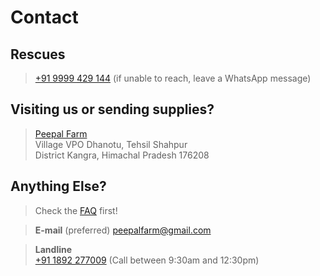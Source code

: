 <!--
Title: Contact us
Scripts: 
- /javascripts/fb.js

Javascript: fbq('track', 'ViewContent');
-->

Contact
==========

Rescues
--------
	
> [+91 9999 429 144](tel:0919999429144) (if unable to reach, leave a WhatsApp message)

 
Visiting us or sending supplies?
----------

> [Peepal Farm](/?p=directions)  
> Village VPO Dhanotu, Tehsil Shahpur  
> District Kangra, Himachal Pradesh 176208


Anything Else? 
----------
> Check the [FAQ](/?p=faq) first!

> **E-mail**  (preferred)
> [peepalfarm@gmail.com](mailto:peepalfarm@gmail.com)

> **Landline**  
> [+91 1892 277009](tel:0911892277009) (Call between 9:30am and 12:30pm)


	
<!-- 

Usual topics
--------
**New Delhi Rescues**

> [+91 9818 566 732](tel:0919818566732)

**Himachal**  

> * [Volunteering](/?p=volunteer)

**New Delhi**

> * [Stray dog sterilization](/?p=abc)

**Facebook**

> <div class="fb-page" data-href="https://www.facebook.com/peepalfarm/" data-tabs="messages" data-width="400" data-height="400" data-small-header="true" data-adapt-container-width="true" data-hide-cover="true" data-show-facepile="true"><div class="fb-xfbml-parse-ignore"><blockquote cite="https://www.facebook.com/peepalfarm/"><a href="https://www.facebook.com/peepalfarm/">Peepal Farm</a></blockquote></div></div>



- /javascripts/twitter.js
- 
**Twitter**

> <a class="twitter-timeline" data-dnt="true" href="https://twitter.com/PeepalFarm" data-widget-id="687524108473520128">Tweets by @PeepalFarm</a>


- //static.medium.com/embed.js

**Medium**

> <a class="m-profile" href="https://medium.com/@peepalfarm">Peepal Farm</a>
-->


